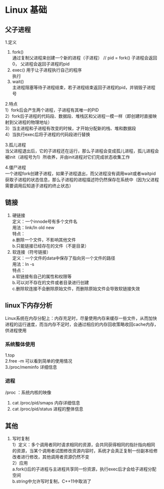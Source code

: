# Linux 基础

## 父子进程

1.定义  

1) fork()  
通过复制父进程来创建一个新的进程（子进程）
// pid = fork() 子进程会返回0， 父进程会返回子进程的pid
2) exec()  用于让子进程执行自己的程序  
执行  
3) wait()  
主进程阻塞等待子进程结束，若子进程结束返回子进程的pid，并销毁子进程号  

2.特点  
1）fork后会产生两个进程，子进程有其唯一的PID  
2）fork后子进程的代码段、数据段、堆栈区和父进程一模一样（即创建时直接映射到父进程的物理地址）  
3）当主进程和子进程有改变的时候，才开始分配新的栈、堆和数据段  
4）当执行exec后将子进程的代码段进行替换

3.孤儿进程  
当父进程退出后，它的子进程还在运行，那么子进程会变成孤儿进程，孤儿进程会被init（进程号为1）所收养，并由init进程对它们完成状态收集工作  

4.僵尸进程  
一个进程fork创建子进程，如果子进程退出，而父进程没有调用wait或者waitpid获取子进程的状态信息，那么子进程的进程描述符仍然保存在系统中（因为父进程需要调用后知道子进程的终止状态）  

## 链接  

1. 硬链接  
    定义：一个innode号有多个文件名  
    用法：link/ln old new  
    特点：  
    a.删除一个文件，不影响其他文件  
    b.只能链接已经存在的文件（不是目录）  
2. 软连接（符号链接）  
    定义：一个文件的data中保存了指向另一个文件的路径  
    用法：ln -s  
    特点：  
    a.软链接有自己的属性和权限等  
    b.可以对不存在的文件或者目录进行创建  
    c.删除软连接不会删除原始文件，而删除原始文件会导致软链接失效  

## linux下内存分析

Linux系统在内存分配上：内存充足时，尽量使用内存来缓存一些文件，从而加快进程的运行速度，而当内存不足时，会通过相应的内存回收策略收回cache内存，供进程使用  

### 系统整体使用

1.top  
2.free -m 可以看到简单的使用情况  
3./proc/meminfo 详细信息  

### 进程

/proc ：系统内核的映像  

1. cat /proc/pid/smaps 内存详细信息  
2. cat /proc/pid/status 进程的整体信息  

## 其他  

1. 写时复制  
1）定义：多个调用者同时请求相同的资源，会共同获得相同的指针指向相同的资源，当某个调用者试图修改资源内容时，系统才会真正复制一份副本给修改者进行修改，其他调用者资源仍然不变  
2）应用  
a.fork()后的子进程与主进程共享同一份资源，执行exec后才会给子进程分配空间  
b.string中允许写时复制，C++11中取消了  
